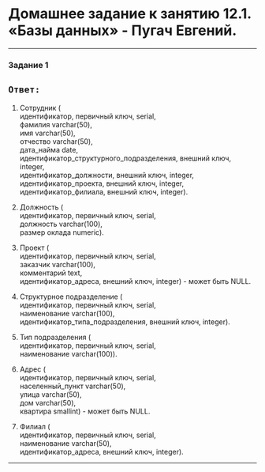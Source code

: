 # Домашнее задание к занятию 12.1. «Базы данных» - Пугач Евгений.


---

### Задание 1

## `Ответ:`

1. Сотрудник (  
   идентификатор, первичный ключ, serial,  
   фамилия varchar(50),  
   имя varchar(50),  
   отчество varchar(50),  
   дата_найма date,  
   идентификатор_структурного_подразделения, внешний ключ, integer,  
   идентификатор_должности, внешний ключ, integer,  
   идентификатор_проекта, внешний ключ, integer,  
   идентификатор_филиала, внешний ключ, integer).

2. Должность (  
   идентификатор, первичный ключ, serial,  
   должность varchar(100),  
   размер оклада numeric).

3. Проект (  
   идентификатор, первичный ключ, serial,  
   заказчик varchar(100),  
   комментарий text,  
   идентификатор_адреса, внешний ключ, integer) - может быть NULL.

4. Структурное подразделение (  
   идентификатор, первичный ключ, serial,  
   наименование varchar(100),  
   идентификатор_типа_подразделения, внешний ключ, integer).

5. Тип подразделения (  
   идентификатор, первичный ключ, serial,  
   наименование varchar(100)).

6. Адрес (  
   идентификатор, первичный ключ, serial,  
   населенный_пункт varchar(50),  
   улица varchar(50),  
   дом varchar(50),  
   квартира smallint) - может быть NULL.

7. Филиал (  
   идентификатор, первичный ключ, serial,  
   наименование varchar(50),  
   идентификатор_адреса, внешний ключ, integer).

---

